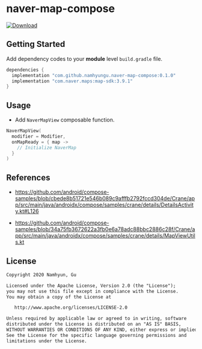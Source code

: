 # naver-map-compose

[![Download](https://api.bintray.com/packages/namhyun-gu/maven/naver-map-compose/images/download.svg?version=0.1.0) ](https://bintray.com/namhyun-gu/maven/naver-map-compose/0.1.0/link)

## Getting Started

Add dependency codes to your **module** level `build.gradle` file.

```groovy
dependencies {
  implementation "com.github.namhyungu.naver-map-compose:0.1.0"
  implementation "com.naver.maps:map-sdk:3.9.1"
}
```

## Usage

- Add `NaverMapView` composable function.

```kotlin
NaverMapView(
  modifier = Modifier,
  onMapReady = { map ->
    // Initialize NaverMap
  }
)
```

## References

- https://github.com/android/compose-samples/blob/cbede8b51721e546b089c9afffb2792fccd304de/Crane/app/src/main/java/androidx/compose/samples/crane/details/DetailsActivity.kt#L126

- https://github.com/android/compose-samples/blob/34a75fb3672622a3fb0e6a78adc88bbc2886c28f/Crane/app/src/main/java/androidx/compose/samples/crane/details/MapViewUtils.kt

## License

```xml
Copyright 2020 Namhyun, Gu

Licensed under the Apache License, Version 2.0 (the "License");
you may not use this file except in compliance with the License.
You may obtain a copy of the License at

   http://www.apache.org/licenses/LICENSE-2.0

Unless required by applicable law or agreed to in writing, software
distributed under the License is distributed on an "AS IS" BASIS,
WITHOUT WARRANTIES OR CONDITIONS OF ANY KIND, either express or implied.
See the License for the specific language governing permissions and
limitations under the License.
```